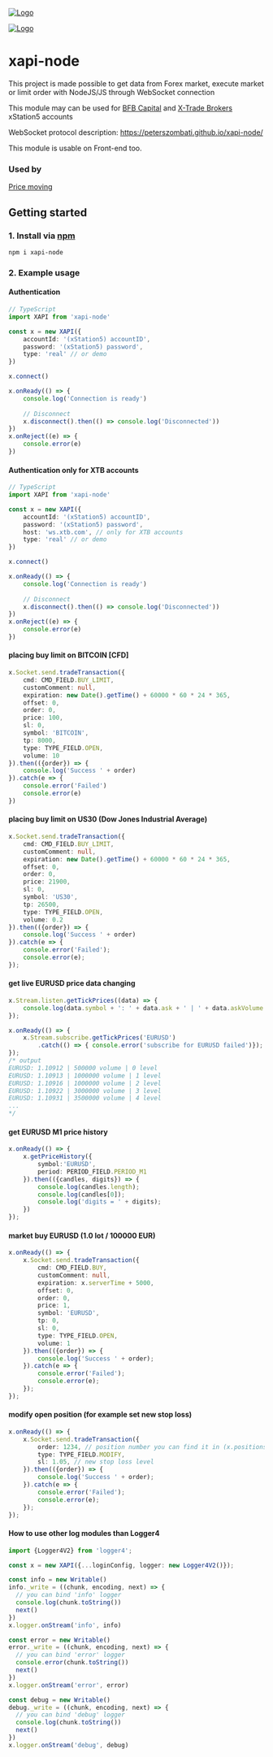 [![Logo](https://github.com/peterszombati/xapi-node/raw/master/docs/bfb-logo.png)](https://my.bfb.by/#/registration?ref=3030057)

[![Logo](https://github.com/peterszombati/xapi-node/raw/master/docs/xtb-logo.png)](https://www.xtb.com/en)

# xapi-node

This project is made possible to get data from Forex market, execute market or limit order with NodeJS/JS through WebSocket connection

This module may can be used for [BFB Capital](https://my.bfb.by/#/registration?ref=3030057) and [X-Trade Brokers](https://www.xtb.com/en) xStation5 accounts

WebSocket protocol description: https://peterszombati.github.io/xapi-node/

This module is usable on Front-end too.

### Used by
[Price moving](https://t.me/s/pricemoving)



## Getting started

### 1. Install via [npm](https://www.npmjs.com/package/xapi-node)

```
npm i xapi-node
```

### 2. Example usage
#### Authentication
```ts
// TypeScript
import XAPI from 'xapi-node'

const x = new XAPI({
    accountId: '(xStation5) accountID',
    password: '(xStation5) password',
    type: 'real' // or demo
})

x.connect()

x.onReady(() => {
    console.log('Connection is ready')
    
    // Disconnect
    x.disconnect().then(() => console.log('Disconnected'))
})
x.onReject((e) => {
    console.error(e)
})
```
#### Authentication only for XTB accounts
```ts
// TypeScript
import XAPI from 'xapi-node'

const x = new XAPI({
    accountId: '(xStation5) accountID',
    password: '(xStation5) password',
    host: 'ws.xtb.com', // only for XTB accounts
    type: 'real' // or demo
})

x.connect()

x.onReady(() => {
    console.log('Connection is ready')
    
    // Disconnect
    x.disconnect().then(() => console.log('Disconnected'))
})
x.onReject((e) => {
    console.error(e)
})
```

#### placing buy limit on BITCOIN [CFD]
```ts
x.Socket.send.tradeTransaction({
    cmd: CMD_FIELD.BUY_LIMIT,
    customComment: null,
    expiration: new Date().getTime() + 60000 * 60 * 24 * 365,
    offset: 0,
    order: 0,
    price: 100,
    sl: 0,
    symbol: 'BITCOIN',
    tp: 8000,
    type: TYPE_FIELD.OPEN,
    volume: 10
}).then(({order}) => {
    console.log('Success ' + order)
}).catch(e => {
    console.error('Failed')
    console.error(e)
})
```

#### placing buy limit on US30 (Dow Jones Industrial Average)
```ts
x.Socket.send.tradeTransaction({
    cmd: CMD_FIELD.BUY_LIMIT,
    customComment: null,
    expiration: new Date().getTime() + 60000 * 60 * 24 * 365,
    offset: 0,
    order: 0,
    price: 21900,
    sl: 0,
    symbol: 'US30',
    tp: 26500,
    type: TYPE_FIELD.OPEN,
    volume: 0.2
}).then(({order}) => {
    console.log('Success ' + order)
}).catch(e => {
    console.error('Failed');
    console.error(e);
});
```

#### get live EURUSD price data changing
```ts
x.Stream.listen.getTickPrices((data) => {
    console.log(data.symbol + ': ' + data.ask + ' | ' + data.askVolume + ' volume | ' + data.level + ' level' );
});

x.onReady(() => {
    x.Stream.subscribe.getTickPrices('EURUSD')
        .catch(() => { console.error('subscribe for EURUSD failed')});
});
/* output
EURUSD: 1.10912 | 500000 volume | 0 level
EURUSD: 1.10913 | 1000000 volume | 1 level
EURUSD: 1.10916 | 1000000 volume | 2 level
EURUSD: 1.10922 | 3000000 volume | 3 level
EURUSD: 1.10931 | 3500000 volume | 4 level
...
*/
```
#### get EURUSD M1 price history
```ts
x.onReady(() => {
    x.getPriceHistory({
        symbol:'EURUSD',
        period: PERIOD_FIELD.PERIOD_M1
    }).then(({candles, digits}) => {
        console.log(candles.length);
        console.log(candles[0]);
        console.log('digits = ' + digits);
    })
});
```
#### market buy EURUSD (1.0 lot / 100000 EUR)
```ts
x.onReady(() => {
    x.Socket.send.tradeTransaction({
        cmd: CMD_FIELD.BUY,
        customComment: null,
        expiration: x.serverTime + 5000,
        offset: 0,
        order: 0,
        price: 1,
        symbol: 'EURUSD',
        tp: 0,
        sl: 0,
        type: TYPE_FIELD.OPEN,
        volume: 1
    }).then(({order}) => {
        console.log('Success ' + order);
    }).catch(e => {
        console.error('Failed');
        console.error(e);
    });
});
```
#### modify open position (for example set new stop loss)
```ts
x.onReady(() => {
    x.Socket.send.tradeTransaction({
        order: 1234, // position number you can find it in (x.positions)
        type: TYPE_FIELD.MODIFY,
        sl: 1.05, // new stop loss level
    }).then(({order}) => {
        console.log('Success ' + order);
    }).catch(e => {
        console.error('Failed');
        console.error(e);
    });
});
```
#### How to use other log modules than Logger4
```ts
import {Logger4V2} from 'logger4';

const x = new XAPI({...loginConfig, logger: new Logger4V2()});

const info = new Writable()
info._write = ((chunk, encoding, next) => {
  // you can bind 'info' logger
  console.log(chunk.toString())
  next()
})
x.logger.onStream('info', info)

const error = new Writable()
error._write = ((chunk, encoding, next) => {
  // you can bind 'error' logger
  console.error(chunk.toString())
  next()
})
x.logger.onStream('error', error)

const debug = new Writable()
debug._write = ((chunk, encoding, next) => {
  // you can bind 'debug' logger
  console.log(chunk.toString())
  next()
})
x.logger.onStream('debug', debug)
```

